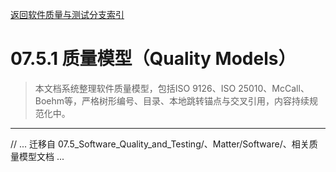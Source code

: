 [返回软件质量与测试分支索引](./README.md)

# 07.5.1 质量模型（Quality Models）

> 本文档系统整理软件质量模型，包括ISO 9126、ISO 25010、McCall、Boehm等，严格树形编号、目录、本地跳转锚点与交叉引用，内容持续规范化中。

---

// ... 迁移自 07.5_Software_Quality_and_Testing/、Matter/Software/、相关质量模型文档 ... 